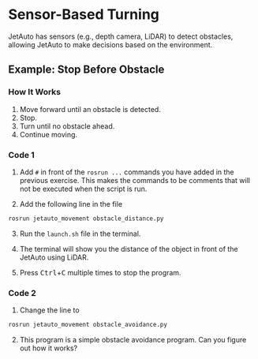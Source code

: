 <script setup>
import SensorBasedTurningFlow from './components/SensorBasedTurningFlow.vue'
</script>

# Sensor-Based Turning

JetAuto has sensors (e.g., depth camera, LiDAR) to detect obstacles, allowing JetAuto to make decisions based on the environment.

## Example: Stop Before Obstacle

### How It Works
1. Move forward until an obstacle is detected.
2. Stop.
3. Turn until no obstacle ahead.
4. Continue moving.

<!-- ![Sensor-based turning flow](/public/images/05_sensor_based_turning_flow.svg) -->

<SensorBasedTurningFlow/>

### Code 1
1. Add `#` in front of the `rosrun ...` commands you have added in the previous exercise. This makes the commands to be comments that will not be executed when the script is run.

2. Add the following line in the file
```bash
rosrun jetauto_movement obstacle_distance.py
```

3. Run the `launch.sh` file in the terminal.

4. The terminal will show you the distance of the object in front of the JetAuto using LiDAR.

5. Press <kbd>Ctrl</kbd>+<kbd>C</kbd> multiple times to stop the program.

### Code 2
1. Change the line to 
```bash
rosrun jetauto_movement obstacle_avoidance.py
```

2. This program is a simple obstacle avoidance program. Can you figure out how it works?

